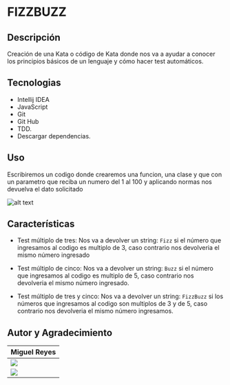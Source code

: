 # FIZZBUZZ

## Descripción

Creación de una Kata o código de Kata donde nos va a ayudar a conocer los principios básicos 
de un lenguaje y cómo hacer test automáticos.

## Tecnologias

- Intellij IDEA
- JavaScript
- Git
- Git Hub
- TDD.
- Descargar dependencias.

## Uso

Escribiremos un codigo donde crearemos una funcion, una clase y que con un parametro que reciba un numero
del 1 al 100 y aplicando normas nos devuelva el dato solicitado

![alt text](Fizzbuzz.png)

## Características
- Test múltiplo de tres: Nos va a devolver un string: `Fizz` si el número que ingresamos al 
codigo es multiplo de 3, caso contrario nos devolveria el mismo número ingresado

- Test múltiplo de cinco: Nos va a devolver un string: `Buzz` si el número que ingresamos al
  codigo es multiplo de 5, caso contrario nos devolveria el mismo número ingresado.

- Test múltiplo de tres y cinco: Nos va a devolver un string: `FizzBuzz` si los números que ingresamos al
  codigo son multiplos de 3 y de 5, caso contrario nos devolveria el mismo número ingresamos.

  
## Autor y Agradecimiento

|                                                                                  **Miguel Reyes**                                                                                    |
| ----------------------------------------------------------------------------------------------------------------------------------------------------------------------------------- |
| <a href="https://github.com/MIANREVA2024"> <img src="https://img.shields.io/badge/github-%23121011.svg?&style=for-the-badge&logo=github&logoColor=white"/></a>             |
| <a href="https://www.linkedin.com/in/miguelreyesvasquez/"> <img src="https://img.shields.io/badge/linkedin%20-%230077B5.svg?&style=for-the-badge&logo=linkedin&logoColor=white"/></a> |
